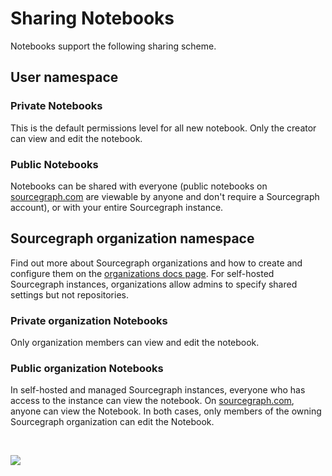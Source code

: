 <style>

.markdown-body h2 {
  margin-top: 2em;
}

.markdown-body ul {
  list-style:none;
  padding-left: 1em;
}

.markdown-body ul li {
  margin: 0.5em 0;
}

.markdown-body ul li:before {
  content: '';
  display: inline-block;
  height: 1.2em;
  width: 1em;
  background-size: contain;
  background-repeat: no-repeat;
  background-image: url(code_monitoring/file-icon.svg);
  margin-right: 0.5em;
  margin-bottom: -0.29em;
}

body.theme-dark .markdown-body ul li:before {
  filter: invert(50%);
}

</style>
# Sharing Notebooks

Notebooks support the following sharing scheme.

## User namespace

### Private Notebooks
This is the default permissions level for all new notebook. Only the creator can view and edit the notebook.

### Public Notebooks
Notebooks can be shared with everyone (public notebooks on [sourcegraph.com](https://sourcegraph.com) are viewable by anyone and don't require a Sourcegraph account), or with your entire Sourcegraph instance.

## Sourcegraph organization namespace
Find out more about Sourcegraph organizations and how to create and configure them on the [organizations docs page](../admin/organizations.md). For self-hosted Sourcegraph instances, organizations allow admins to specify shared settings but not repositories.

### Private organization Notebooks
Only organization members can view and edit the notebook.

### Public organization Notebooks
In self-hosted and managed Sourcegraph instances, everyone who has access to the instance can view the notebook. On [sourcegraph.com](https://sourcegraph.com), anyone can view the Notebook. In both cases, only members of the owning Sourcegraph organization can edit the Notebook.

<br>

![](https://storage.googleapis.com/sourcegraph-assets/docs/images/notebooks/notebook_sharing.gif)
